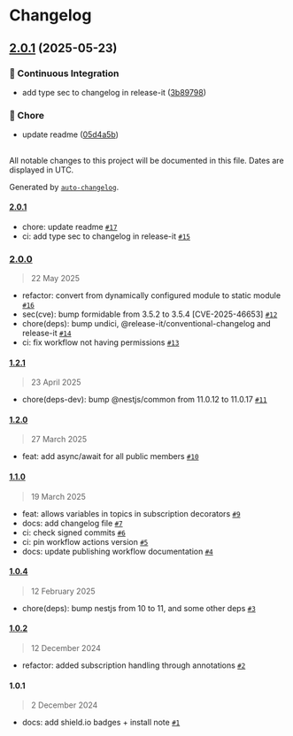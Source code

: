 # Changelog

## [2.0.1](https://github.com/evva-sfw/nest-mqtt/compare/2.0.0...2.0.1) (2025-05-23)

### 🚀 Continuous Integration

* add type sec to changelog in release-it ([3b89798](https://github.com/evva-sfw/nest-mqtt/commit/3b89798be8e3132ad4f700e292e2bafb1a8740c2))

### 🧹 Chore

* update readme ([05d4a5b](https://github.com/evva-sfw/nest-mqtt/commit/05d4a5b633888d0f1091def72d77c85f2fcf938a))

##

All notable changes to this project will be documented in this file. Dates are displayed in UTC.

Generated by [`auto-changelog`](https://github.com/CookPete/auto-changelog).

#### [2.0.1](https://github.com/evva-sfw/nest-mqtt/compare/2.0.0...2.0.1)

- chore: update readme [`#17`](https://github.com/evva-sfw/nest-mqtt/pull/17)
- ci: add type sec to changelog in release-it [`#15`](https://github.com/evva-sfw/nest-mqtt/pull/15)

### [2.0.0](https://github.com/evva-sfw/nest-mqtt/compare/1.2.1...2.0.0)

> 22 May 2025

- refactor: convert from dynamically configured module to static module [`#16`](https://github.com/evva-sfw/nest-mqtt/pull/16)
- sec(cve): bump formidable from 3.5.2 to 3.5.4 [CVE-2025-46653] [`#12`](https://github.com/evva-sfw/nest-mqtt/pull/12)
- chore(deps): bump undici, @release-it/conventional-changelog and release-it [`#14`](https://github.com/evva-sfw/nest-mqtt/pull/14)
- ci: fix workflow not having permissions [`#13`](https://github.com/evva-sfw/nest-mqtt/pull/13)

#### [1.2.1](https://github.com/evva-sfw/nest-mqtt/compare/1.2.0...1.2.1)

> 23 April 2025

- chore(deps-dev): bump @nestjs/common from 11.0.12 to 11.0.17 [`#11`](https://github.com/evva-sfw/nest-mqtt/pull/11)

#### [1.2.0](https://github.com/evva-sfw/nest-mqtt/compare/1.1.0...1.2.0)

> 27 March 2025

- feat: add async/await for all public members [`#10`](https://github.com/evva-sfw/nest-mqtt/pull/10)

#### [1.1.0](https://github.com/evva-sfw/nest-mqtt/compare/1.0.4...1.1.0)

> 19 March 2025

- feat: allows variables in topics in subscription decorators [`#9`](https://github.com/evva-sfw/nest-mqtt/pull/9)
- docs: add changelog file [`#7`](https://github.com/evva-sfw/nest-mqtt/pull/7)
- ci: check signed commits [`#6`](https://github.com/evva-sfw/nest-mqtt/pull/6)
- ci: pin workflow actions version [`#5`](https://github.com/evva-sfw/nest-mqtt/pull/5)
- docs: update publishing workflow documentation [`#4`](https://github.com/evva-sfw/nest-mqtt/pull/4)

#### [1.0.4](https://github.com/evva-sfw/nest-mqtt/compare/1.0.2...1.0.4)

> 12 February 2025

- chore(deps): bump nestjs from 10 to 11, and some other deps [`#3`](https://github.com/evva-sfw/nest-mqtt/pull/3)

#### [1.0.2](https://github.com/evva-sfw/nest-mqtt/compare/1.0.1...1.0.2)

> 12 December 2024

- refactor: added subscription handling through annotations [`#2`](https://github.com/evva-sfw/nest-mqtt/pull/2)

#### 1.0.1

> 2 December 2024

- docs: add shield.io badges + install note [`#1`](https://github.com/evva-sfw/nest-mqtt/pull/1)
